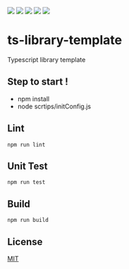 ![](https://badgen.net/npm/v/__PACKAGE_NAME__)
![](https://badgen.net/bundlephobia/minzip/__PACKAGE_NAME__)
![](https://badgen.net/npm/dm/__PACKAGE_NAME__)
![](https://badgen.net/npm/dt/__PACKAGE_NAME__)
![](https://img.shields.io/badge/license-MIT-blue.svg)

# ts-library-template

Typescript library template

## Step to start !

- npm install
- node scrtips/initConfig.js

## Lint

```
npm run lint
```

## Unit Test

```
npm run test
```

## Build

```
npm run build
```

## License

[MIT](https://choosealicense.com/licenses/mit/)
